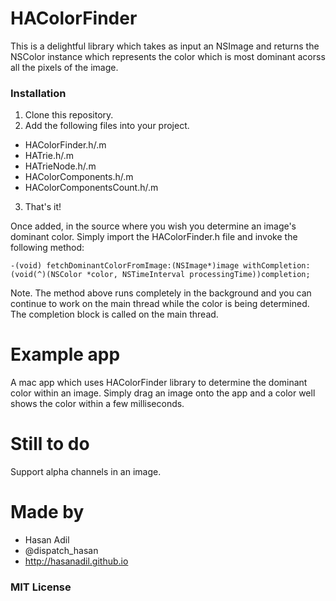 # HAColorFinder
This is a delightful library which takes as input an NSImage and returns the NSColor instance which represents the color which is most dominant acorss all the pixels of the image.

### Installation
1. Clone this repository.
2. Add the following files into your project. 
  * HAColorFinder.h/.m
  * HATrie.h/.m
  * HATrieNode.h/.m
  * HAColorComponents.h/.m
  * HAColorComponentsCount.h/.m
3. That's it!

Once added, in the source where you wish you determine an image's dominant color. Simply import the HAColorFinder.h file and invoke the following method:

```objc
-(void) fetchDominantColorFromImage:(NSImage*)image withCompletion:(void(^)(NSColor *color, NSTimeInterval processingTime))completion;
```

Note. The method above runs completely in the background and you can continue to work on the main thread while the color is being determined. The completion block is called on the main thread.

# Example app
A mac app which uses HAColorFinder library to determine the dominant color within an image. Simply drag an image onto the app and a color well shows the color within a few milliseconds.

# Still to do
Support alpha channels in an image.

# Made by
* Hasan Adil
* @dispatch_hasan
* http://hasanadil.github.io

### MIT License
